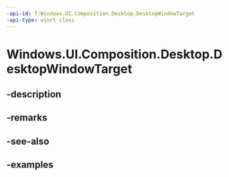 ```yaml
---
-api-id: T:Windows.UI.Composition.Desktop.DesktopWindowTarget
-api-type: winrt class
---
```


<!-- Class syntax.
public class DesktopWindowTarget : CompositionTarget, CompositionTarget
-->

# Windows.UI.Composition.Desktop.DesktopWindowTarget

## -description

## -remarks

## -see-also

## -examples

